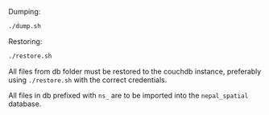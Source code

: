 Dumping:

```Bash
./dump.sh
```

Restoring:

```Bash
./restore.sh
```

All files from db folder must be restored to the couchdb instance, preferably using `./restore.sh` with the correct credentials.

All files in db prefixed with `ns_` are to be imported into the `nepal_spatial` database. 